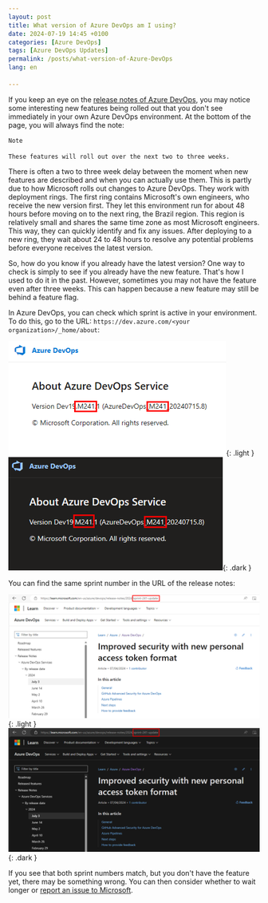 ```yaml
---
layout: post
title: What version of Azure DevOps am I using?
date: 2024-07-19 14:45 +0100
categories: [Azure DevOps]
tags: [Azure DevOps Updates]
permalink: /posts/what-version-of-Azure-DevOps
lang: en

---
```


If you keep an eye on the [release notes of Azure DevOps](https://aka.ms/azuredevops/releasenotes),
you may notice some interesting new features being rolled out that you don't see
immediately in your own Azure DevOps environment. At the bottom of the page,
you will always find the note:

```plaintext
Note

These features will roll out over the next two to three weeks.

```

There is often a two to three week delay between the moment when new features
are described and when you can actually use them. This is partly due to how
Microsoft rolls out changes to Azure DevOps. They work with deployment rings.
The first ring contains Microsoft's own engineers, who receive the new version
first. They let this environment run for about 48 hours before moving on to the
next ring, the Brazil region. This region is relatively small and shares the
same time zone as most Microsoft engineers. This way, they can quickly identify
and fix any issues. After deploying to a new ring, they wait about 24 to 48 hours
to resolve any potential problems before everyone receives the latest version.

So, how do you know if you already have the latest version? One way to check
is simply to see if you already have the new feature. That's how I used to do
it in the past. However, sometimes you may not have the feature even after three
weeks. This can happen because a new feature may still be behind a feature flag.

In Azure DevOps, you can check which sprint is active in your environment. To
do this, go to the URL: `https://dev.azure.com/<your organization>/_home/about`:

![Azure DevOps active sprint](/assets/img/posts/2024-07-19-azuredevops-version-light.png){: .light }
![Azure DevOps active sprint](/assets/img/posts/2024-07-19-azuredevops-version-dark.png){: .dark }

You can find the same sprint number in the URL of the release notes:

![Azure DevOps sprint url](/assets/img/posts/2024-07-19-azuredevops-version-url-light.png){: .light }
![Azure DevOps sprint url](/assets/img/posts/2024-07-19-azuredevops-version-url-dark.png){: .dark }

If you see that both sprint numbers match, but you don't have the feature yet,
there may be something wrong. You can then consider whether to wait longer or
[report an issue to Microsoft](https://developercommunity.visualstudio.com/AzureDevOps).
